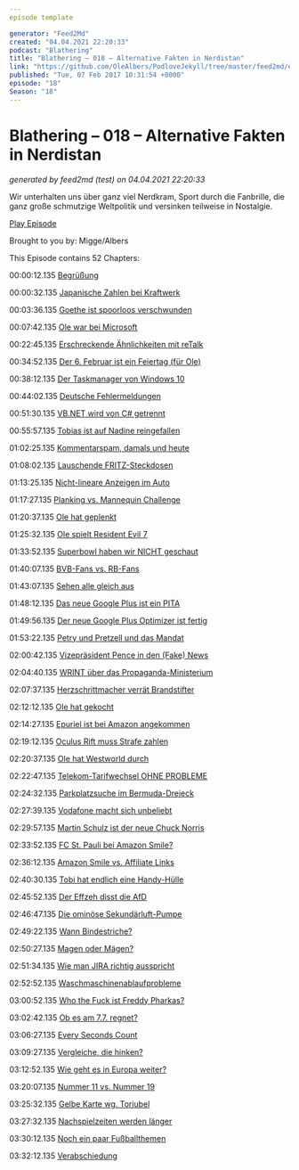 ```yaml
---
episode template

generator: "Feed2Md"
created: "04.04.2021 22:20:33"
podcast: "Blathering"
title: "Blathering – 018 – Alternative Fakten in Nerdistan"
link: "https://github.com/OleAlbers/PodloveJekyll/tree/master/feed2md/example/export/seasons/2/2017/2/Blathering___018___Alternative_Fakten_in_Nerdistan.md"
published: "Tue, 07 Feb 2017 10:31:54 +0000"
episode: "18"
Season: "18"
---
```


# Blathering – 018 – Alternative Fakten in Nerdistan
_generated by feed2md (test) on 04.04.2021 22:20:33_

Wir unterhalten uns über ganz viel Nerdkram, Sport durch die Fanbrille, die ganz große schmutzige Weltpolitik und versinken teilweise in Nostalgie.

[Play Episode](https://www.blathering.de/podlove/file/170/s/feed/c/mp3/blathering_018.mp3)

Brought to you by: Migge/Albers

This Episode contains 52 Chapters:


00:00:12.135 [Begrüßung]()

00:00:32.135 [Japanische Zahlen bei Kraftwerk](https://www.youtube.com/watch?v=4vhNRl9N9R4)

00:03:36.135 [Goethe ist spoorloos verschwunden](https://de.wikipedia.org/wiki/Spurlos_verschwunden_(1988))

00:07:42.135 [Ole war bei Microsoft](https://www.youtube.com/watch?v=cNCn-yRqNQ4)

00:22:45.135 [Erschreckende Ähnlichkeiten mit reTalk](http://re-talk.de/re015/)

00:34:52.135 [Der 6. Februar ist ein Feiertag (für Ole)](https://www.fcsp-shop.com/KOLLEKTION/FCSP/T-Shirt-Weltpokalsiegerbesieger::14.html)

00:38:12.135 [Der Taskmanager von Windows 10](http://www.howtogeek.com/108742/how-to-use-the-new-task-manager-in-windows-8/)

00:44:02.135 [Deutsche Fehlermeldungen](https://support.microsoft.com/en-us/help/310049/hyperlinks-are-not-working-in-outlook)

00:51:30.135 [VB.NET wird von C# getrennt](https://www.heise.de/developer/meldung/Visual-Basic-C-und-F-Microsoft-justiert-die-Programmiersprachen-Strategie-neu-3615374.html)

00:55:57.135 [Tobias ist auf Nadine reingefallen](https://sendegate.de/t/lekio-the-social-radio/4816?u=herrvonspeck)

01:02:25.135 [Kommentarspam, damals und heute]()

01:08:02.135 [Lauschende FRITZ-Steckdosen](https://twitter.com/lImbus924/status/826532911608393732)

01:13:25.135 [Nicht-lineare Anzeigen im Auto](https://www.skodacommunity.de/threads/tankanzeige-nicht-proportional.44388/)

01:17:27.135 [Planking vs. Mannequin Challenge](https://en.wikipedia.org/wiki/Mannequin_Challenge)

01:20:37.135 [Ole hat geplenkt](https://de.wikipedia.org/wiki/Plenk)

01:25:32.135 [Ole spielt Resident Evil 7](http://psvr-news.de/action/mia-let-me-go/)

01:33:52.135 [Superbowl haben wir NICHT geschaut](http://www.theverge.com/2017/2/5/14517954/super-bowl-2017-drones-halftime-show-lady-gaga)

01:40:07.135 [BVB-Fans vs. RB-Fans](https://www.tagesschau.de/inland/dortmund-leipzig-101.html)

01:43:07.135 [Sehen alle gleich aus](http://www.bildblog.de/86103/sehen-alle-gleich-aus-13/)

01:48:12.135 [Das neue Google Plus ist ein PITA]()

01:49:56.135 [Der neue Google Plus Optimizer ist fertig](https://chrome.google.com/webstore/detail/google%20-optimizer/edknapjhmlocokbpbihilmjmfmmddhop?hl=de)

01:53:22.135 [Petry und Pretzell und das Mandat](https://www.welt.de/politik/deutschland/article161713024/Petry-Pretzell-und-die-Geschichte-mit-dem-Wohnsitz.html)

02:00:42.135 [Vizepräsident Pence in den (Fake) News](http://scilogs.spektrum.de/relativ-einfach/journalisten-vertrauen-ist-gut-aber-wie-gehts-besser/)

02:04:40.135 [WRINT über das Propaganda-Ministerium](http://www.wrint.de/2017/02/05/wr662-das-bild-und-filmamt/)

02:07:37.135 [Herzschrittmacher verrät Brandstifter](http://www.networkworld.com/article/3162740/security/cops-use-pacemaker-data-as-evidence-to-charge-homeowner-with-arson-insurance-fraud.html)

02:12:12.135 [Ole hat gekocht](http://www.atlas.at/)

02:14:27.135 [Epuriel ist bei Amazon angekommen](https://www.amazon.de/dp/3981847407/)

02:19:12.135 [Oculus Rift muss Strafe zahlen](http://t3n.de/news/zenimax-klage-facebook-oculus-791335/)

02:20:37.135 [Ole hat Westworld durch](https://www.youtube.com/watch?v=eX3u0IlBBO4)

02:22:47.135 [Telekom-Tarifwechsel OHNE PROBLEME]()

02:24:32.135 [Parkplatzsuche im Bermuda-Dreieck]()

02:27:39.135 [Vodafone macht sich unbeliebt](http://www.sueddeutsche.de/muenchen/vodafone-kabelbetreiber-muss-sich-fuer-irrefuehrende-werbung-entschuldigen-1.3361524)

02:29:57.135 [Martin Schulz ist der neue Chuck Norris](https://de.wikipedia.org/wiki/Martin_Schulz)

02:33:52.135 [FC St. Pauli bei Amazon Smile?](https://smile.amazon.de/gp/chpf/homepage/ref=smi_se_scyc_srch_stsr?q=pauli&orig=%2F&ie=UTF-8)

02:36:12.135 [Amazon Smile vs. Affiliate Links]()

02:40:30.135 [Tobi hat endlich eine Handy-Hülle]()

02:45:52.135 [Der Effzeh disst die AfD](https://plus.google.com/107113947537163379172/posts/2Jbg5dAvJod)

02:46:47.135 [Die ominöse Sekundärluft-Pumpe](https://de.wikipedia.org/wiki/Sekund%C3%A4rluftsystem)

02:49:22.135 [Wann Bindestriche?](https://de.wikipedia.org/wiki/Viertelgeviertstrich)

02:50:27.135 [Magen oder Mägen?](http://canoo.net/inflection/magen:N:M)

02:51:34.135 [Wie man JIRA richtig ausspricht](http://prozessblog.de/20160808-jira-wie-spricht-man-das-eigentlich)

02:52:52.135 [Waschmaschinenablaufprobleme](https://www.amazon.de/Profi-F%C3%A4kalienpumpe-Zerkleinerer-Tauchpumpe-Schmutzwasserpumpe/dp/B010M99A2W)

03:00:52.135 [Who the Fuck ist Freddy Pharkas?](https://de.wikipedia.org/wiki/Freddy_Pharkas:_Frontier_Pharmacist)

03:02:42.135 [Ob es am 7.7. regnet?](https://plus.google.com/+OleAlbers/posts/Ybmbi6cgd8B)

03:06:27.135 [Every Seconds Count](http://everysecondcounts.eu/)

03:09:27.135 [Vergleiche, die hinken?](http://www.zeit.de/2017/05/adolf-hitler-reichskanzler-ernennung-jahrestag/komplettansicht)

03:12:52.135 [Wie geht es in Europa weiter?](https://www.tagesschau.de/ausland/rumaenien-regierung-101.html)

03:20:07.135 [Nummer 11 vs. Nummer 19]()

03:25:32.135 [Gelbe Karte wg. Torjubel](https://de.wikipedia.org/wiki/Verwarnung_(Fu%C3%9Fball))

03:27:32.135 [Nachspielzeiten werden länger]()

03:30:12.135 [Noch ein paar Fußballthemen]()

03:32:12.135 [Verabschiedung]()


